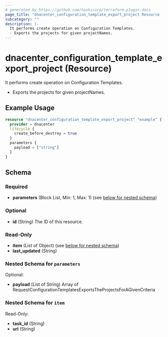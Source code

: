 ```yaml
---
# generated by https://github.com/hashicorp/terraform-plugin-docs
page_title: "dnacenter_configuration_template_export_project Resource - terraform-provider-dnacenter"
subcategory: ""
description: |-
  It performs create operation on Configuration Templates.
  - Exports the projects for given projectNames.
---
```


# dnacenter_configuration_template_export_project (Resource)

It performs create operation on Configuration Templates.
- Exports the projects for given projectNames.

## Example Usage

```terraform
resource "dnacenter_configuration_template_export_project" "example" {
  provider = dnacenter
  lifecycle {
    create_before_destroy = true
  }
  parameters {
    payload = ["string"]
  }
}
```

<!-- schema generated by tfplugindocs -->
## Schema

### Required

- **parameters** (Block List, Min: 1, Max: 1) (see [below for nested schema](#nestedblock--parameters))

### Optional

- **id** (String) The ID of this resource.

### Read-Only

- **item** (List of Object) (see [below for nested schema](#nestedatt--item))
- **last_updated** (String)

<a id="nestedblock--parameters"></a>
### Nested Schema for `parameters`

Optional:

- **payload** (List of String) Array of RequestConfigurationTemplatesExportsTheProjectsForAGivenCriteria


<a id="nestedatt--item"></a>
### Nested Schema for `item`

Read-Only:

- **task_id** (String)
- **url** (String)


